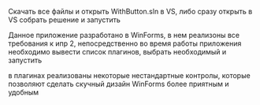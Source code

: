 Скачать все файлы и открыть WithButton.sln в VS,
либо сразу открыть в VS
собрать решение и запустить

Данное приложение разработано в WinForms, в нем реализоны все требования к ипр 2,
непосредственно во время работы приложения необходимо вывести список плагинов,
выбрать необходимый и запустить

в плагинах реализованы некоторые нестандартные контролы,
которые позволяют сделать скучный дизайн WinForms
более приятным и удобным
